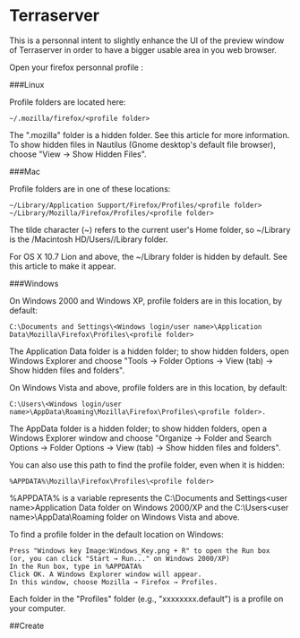 # Terraserver

This is a personnal intent to slightly enhance the UI of the preview window of Terraserver in order to have a bigger usable area in you web browser.

Open your firefox personnal profile : 

###Linux

Profile folders are located here:

    ~/.mozilla/firefox/<profile folder> 

The ".mozilla" folder is a hidden folder. See this article for more information. To show hidden files in Nautilus (Gnome desktop's default file browser), choose "View -> Show Hidden Files".

###Mac

Profile folders are in one of these locations:

    ~/Library/Application Support/Firefox/Profiles/<profile folder>
    ~/Library/Mozilla/Firefox/Profiles/<profile folder> 

The tilde character (~) refers to the current user's Home folder, so ~/Library is the /Macintosh HD/Users/<username>/Library folder.

For OS X 10.7 Lion and above, the ~/Library folder is hidden by default. See this article to make it appear. 

###Windows

On Windows 2000 and Windows XP, profile folders are in this location, by default:

    C:\Documents and Settings\<Windows login/user name>\Application Data\Mozilla\Firefox\Profiles\<profile folder> 

The Application Data folder is a hidden folder; to show hidden folders, open Windows Explorer and choose "Tools → Folder Options → View (tab) → Show hidden files and folders".

On Windows Vista and above, profile folders are in this location, by default:

    C:\Users\<Windows login/user name>\AppData\Roaming\Mozilla\Firefox\Profiles\<profile folder>. 

The AppData folder is a hidden folder; to show hidden folders, open a Windows Explorer window and choose "Organize → Folder and Search Options → Folder Options → View (tab) → Show hidden files and folders".

You can also use this path to find the profile folder, even when it is hidden:

    %APPDATA%\Mozilla\Firefox\Profiles\<profile folder> 

%APPDATA% is a variable represents the C:\Documents and Settings\<user name>Application Data folder on Windows 2000/XP and the C:\Users\<user name>\AppData\Roaming folder on Windows Vista and above.

To find a profile folder in the default location on Windows:

    Press "Windows key Image:Windows_Key.png + R" to open the Run box
    (or, you can click "Start → Run..." on Windows 2000/XP)
    In the Run box, type in %APPDATA%
    Click OK. A Windows Explorer window will appear.
    In this window, choose Mozilla → Firefox → Profiles. 

Each folder in the "Profiles" folder (e.g., "xxxxxxxx.default") is a profile on your computer. 

##Create
